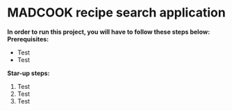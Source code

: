 # MADCOOK recipe search application
**In order to run this project, you will have to follow these steps below:**
**Prerequisites:**

- Test
- Test

**Star-up steps:**
1. Test
1. Test
1. Test
